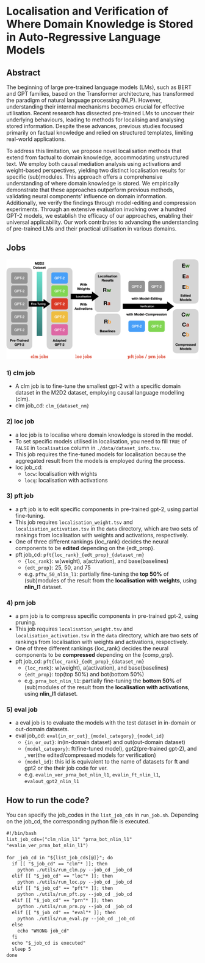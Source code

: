 # Localisation and Verification of Where Domain Knowledge is Stored in Auto-Regressive Language Models

## Abstract
The beginning of large pre-trained language models (LMs), such as BERT and GPT families, based on the Transformer architecture, has transformed the paradigm of natural language processing (NLP). However, understanding their internal mechanisms becomes crucial for effective utilisation. Recent research has dissected pre-trained LMs to uncover their underlying behaviours, leading to methods for localising and analysing stored information. Despite these advances, previous studies focused primarily on factual knowledge and relied on structured templates, limiting real-world applications.

To address this limitation, we propose novel localisation methods that extend from factual to domain knowledge, accommodating unstructured text. We employ both causal mediation analysis using activations and weight-based perspectives, yielding two distinct localisation results for specific (sub)modules. This approach offers a comprehensive understanding of where domain knowledge is stored. We empirically demonstrate that these approaches outperform previous methods, validating neural components' influence on domain information. Additionally, we verify the findings through model-editing and compression experiments. Through an extensive evaluation involving over a hundred GPT-2 models, we establish the efficacy of our approaches, enabling their universal applicability. Our work contributes to advancing the understanding of pre-trained LMs and their practical utilisation in various domains.

## Jobs
![experiment_overview.png](imgs%2Fexperiment_overview_git.jpg)

### 1) clm job
- A clm job is to fine-tune the smallest gpt-2 with a specific domain dataset in the M2D2 dataset, employing causal language modelling (clm).
- clm job_cd: ``clm_{dataset_nm}``

### 2) loc job
- a loc job is to localise where domain knowledge is stored in the model.
- To set specific models utilised in localisation, you need to fill ``TRUE`` of ``FALSE`` in ``localisation`` column in ``./data/dataset_info.tsv``.
- This job requires the fine-tuned models for localisation because the aggregated result from the models is employed during the process.
- loc job_cd: 
  - ``locw``: localisation with wights
  - ``locq``: localisation with activations
  
### 3) pft job
- a pft job is to edit specific components in pre-trained gpt-2, using partial fine-tuning. 
- This job requires ``localisation_weight.tsv`` and ``localisation_activation.tsv`` in the ``data`` directory, which are two sets of rankings from localisation with weights and activations, respectively.
- One of three different rankings {loc_rank} decides the neural components to be **edited** depending on the {edt_prop}. 
- pft job_cd: ``pft{loc_rank}_{edt_prop}_{dataset_nm}``
  - ``{loc_rank}``: w(weight), a(activation), and base(baselines)
  - ``{edt_prop}``: 25, 50, and 75
  - e.g. ``pftw_50_nlin_l1``: partially fine-tuning the **top 50%** of (sub)modules of the result from the **localisation with weights**, using **nlin_l1** dataset.  

### 4) prn job
- a prn job is to compress specific components in pre-trained gpt-2, using pruning. 
- This job requires ``localisation_weight.tsv`` and ``localisation_activation.tsv`` in the ``data`` directory, which are two sets of rankings from localisation with weights and activations, respectively.
- One of three different rankings {loc_rank} decides the neural components to be **compressed** depending on the {comp_grp}. 
- pft job_cd: ``pft{loc_rank}_{edt_prop}_{dataset_nm}``
  - ``{loc_rank}``: w(weight), a(activation), and base(baselines)
  - ``{edt_prop}``: top(top 50%) and bot(bottom 50%)
  - e.g. ``prna_bot_nlin_l1``: partially fine-tuning the **bottom 50%** of (sub)modules of the result from the **localisation with activations**, using **nlin_l1** dataset.

### 5) eval job
- a eval job is to evaluate the models with the test dataset in in-domain or out-domain datasets.
- eval job_cd: ``eval{in_or_out}_{model_category}_{model_id}``
  -  ``{in_or_out}``: in(in-domain dataset) and out(out-domain dataset)
  - ``{model_category}``: ft(fine-tuned model), gpt2(pre-trained gpt-2), and , ver(the edited/compressed models for verification)
  - ``{model_id}``: this id is equivalent to the name of datasets for ft and gpt2 or the their job code for ver.
  - e.g. ``evalin_ver_prna_bot_nlin_l1``, ``evalin_ft_nlin_l1``, ``evalout_gpt2_nlin_l1``

## How to run the code?
You can specify the job_codes in the ``list_job_cds`` in ``run_job.sh``. Depending on the job_cd, the corresponding python file is executed.

```shell
#!/bin/bash
list_job_cds=("clm_nlin_l1" "prna_bot_nlin_l1" "evalin_ver_prna_bot_nlin_l1")

for _job_cd in "${list_job_cds[@]}"; do
  if [[ "$_job_cd" == "clm"* ]]; then
    python ./utils/run_clm.py --job_cd _job_cd
  elif [[ "$_job_cd" == "loc"* ]]; then
    python ./utils/run_loc.py --job_cd _job_cd
  elif [[ "$_job_cd" == "pft"* ]]; then
    python ./utils/run_pft.py --job_cd _job_cd
  elif [[ "$_job_cd" == "prn"* ]]; then
    python ./utils/run_prn.py --job_cd _job_cd
  elif [[ "$_job_cd" == "eval"* ]]; then
    python ./utils/run_eval.py --job_cd _job_cd
  else
    echo "WRONG job_cd"
  fi
  echo "$_job_cd is executed"
  sleep 5
done
```